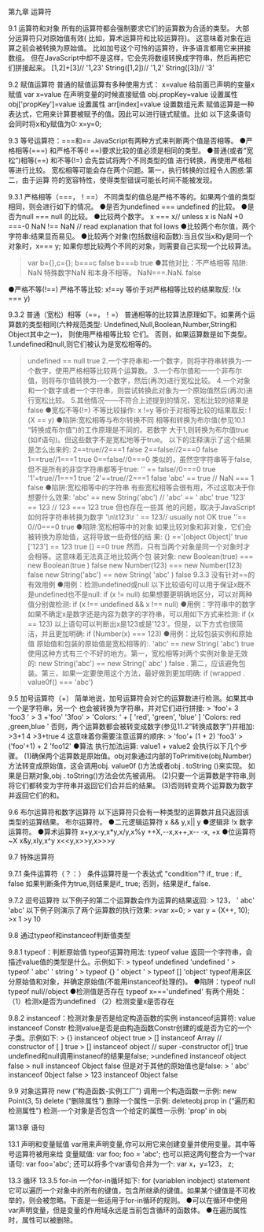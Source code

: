 第九章  运算符

9.1 运算符和对象
所有的运算符都会强制要求它们的运算数为合适的类型。
大部分运算符只对原始值有效( 比如，算术运算符和比较运算符)。
这意味着对象在运算之前会被转换为原始值。
比如加号这个可怜的运算符，许多语言都用它来拼接数组。
但在JavaScript中却不是这样，它会先将数组转换成字符串，然后再把它们拼接起来。
[1,2]+[3]//  '1,23'
String([1,2])//  '1,2'
String([3])//  '3'

9.2 赋值运算符
普通的赋值运算有多种使用方式：
x=value  给前面已声明的变量x赋值
var x=value  在声明变量的时候直接赋值
obj.propKey=value  设置属性
obj['propKey']=value  设置属性
arr[index]=value  设置数组元素
赋值运算是一种表达式，它用来计算要被赋予的值。因此可以进行链式赋值。比如
以下这条语句会同时将x和y赋值为0:
x=y=0;

9.3 等号运算符：===和==
JavaScript有两种方式来判断两个值是否相等。
●严格相等(===) 和严格不等(! ==)要求比较的值必须是相同的类型。
●普通(或者“宽松”)相等(==) 和不等(!=) 会先尝试将两个不同类型的值
   进行转换，再使用严格相等进行比较。
宽松相等可能会存在两个问题。第一，执行转换的过程令人困惑:第二，由于运算
符的宽容特性，使得类型错误可能长时间不能被发现。

9.3.1 严格相等（===，！==）
不同类型的值总是严格不等的。如果两个值的类型相同，则会进行如下的情况。
●是否为undefined === undefined 的比较。
●是否为null === null 的比较。
●比较两个数字。
   x === x// unless x is NaN
   +0 ===-0
   NaN !== NaN // read explanation that fol lows
●比较两个布尔值，两个字符串:结果显而易见。
●比较两个对象(包括数组和函数):当且仅当x和y是同一个对象时，x=== y;
如果你想比较两个不同的对象，则需要自己实现一个比较算法。
   >var b={},c={};
   >b===c
   false
   >b===b
   true
●其他对比：不严格相等
陷阱: NaN 
特殊数字NaN 和本身不相等。
   >NaN===.NaN.
   false

●严格不等(!==)
  严格不等比较:
  x!==y
  等价于对严格相等比较的结果取反:
  !(x === y)

9.3.2 普通（宽松）相等（==，！=）
普通相等的比较算法原理如下。如果两个运算数的类型相同(六种规范类型:
Undefined,Null,Boolean,Number,String和Object其中之一)， 则使用严格相等比较
它们。
否则，如果运算数是如下类型。
1.undefined和null,则它们被认为是宽松相等的。
  > undefined == null
  true
2.一个字符串和-一个数字，则将字符串转换为-一个数字，使用严格相等比较两个运算数。
3.一个布尔值和一一个非布尔值，则将布尔值转换为-一个数字，然后(再次)进行宽松比较。
4.一个对象和一个数字或者一个字符串，则尝试转换此对象为一个原始值然后(再次)进行宽松比较。
5.其他情况——不符合上述提到的情况，宽松比较的结果是false
●宽松不等(!=)
  不等比较操作:
  x !=y
  等价于对相等比较的结果取反:
  !(X == y)
●陷阱:宽松相等与布尔转换不同
  相等和转换为布尔值(参见10.1 “转换成布尔值")的工作原理是不同的。若数字
  大于1,则转换为布尔值true (如if语句)。但这些数字不是宽松地等于true。
  以下的注释演示了这个结果是怎么出来的:
  >2==true//2===1
  false
  >2==false//2===0
  false
  >1==true//1===1
  true
  >0==false//0===0
  类似的，虽然空字符串等于false,但不是所有的非空字符串都等于true:
  >'' == false//0===0
  true
  >'1'=true//1===1
  true
  >'2'==true//2===1
  false
  > 'abc' == true // NaN === 1
  false
●陷阱:宽松相等中的字符串
  有些宽松相等会很有用，不过这取决于你想要什么效果:
  > 'abc' == new String('abc') // 'abc' == ' abc'
  true
  > '123' == 123 // 123 === 123
  true
  但也存在一些其 他的问题，取决于JavaScript 如何将字符串转换为数字
  >'\n\t123\r ' == 123// usually not OK
  true
  >''== 0//0===0
  true
●陷阱:宽松相等中的对象
  如果比较对象和非对象，它们会被转换为原始值，这将导致一些奇怪的结 果:
  > {} =='[object 0bject]'
  true
  > ['123'] == 123
  true
  >[] ==0
  true
  然而，只有当两个对象是同一个对象时才会相等。这意味着无法真正地比较两个包
  装对象:
  > new Boolean(true) === new Boolean(true )
  false
  > new
  Number(123) === new Number(123)
  false
  > new String('abc') == new String( 'abc' )
  false
9.3.3 没有针对==的有效用例
●用例：检测undefined或null
  以下比较语句可以用于保证x既不是undefined也不是null:
  if (x != null)
  如果想要更明确地区分，可以对两种值分别做检测:
  if (x !== undefined && x !== null)
●用例：字符串中的数字
  如果不确定x是数字还是内容为数字的字符串，可以用如下方式来检测:
  if (x == 123) 
  以上语句可以判断出x是123或是'123'。但是，以下方式也很简洁，并且更加明确:
  if (Number(x) === 123)
●用例：比较包装实例和原始值
  原始值和包装的原始值是宽松相等的:.
  > 'abc' == new String( 'abc')
  true
  使用这种方式有三个不好的地方。第一，宽松相等对两个实例对象是无效的:
  > new String('abc') == new String(' abc' )
  false .
  第二，应该避免包装。第三，如果一定要使用这个方法，最好做到更加明确:
  if (wrapped . value0f() === 'abc') 

9.5 加号运算符（+）
简单地说，加号运算符会对它的运算数进行检测。如果其中一个是字符串，另一个
也会被转换为字符串，并对它们进行拼接:
	> 'foo'+ 3
	'foo3 '
	> 3 +'foo'
	'3foo'
	> 'Colors: ' + [ 'red', 'green', 'blue' ]
	'Colors: red ,green,blue '
否则，两个运算数都会被转变成数字(参见11.2“转换成数字”)并相加:
	>3+1
	4
	>3+true
	4
这意味着你需要注意运算的顺序:
	> 'foo'+ (1 + 2)
	'foo3'
	> ('foo'+1) + 2
	'foo12'
●算法
  执行加法运算:
  value1 + value2
  会执行以下几个步骤。
  (1)确保两个运算数是原始值。obj对象通过内部的ToPrimitive(obj,Number)
  方法转变成原始值，这会调用obj. value0f ()方法或者obj . toString ()来实现。
  如果是日期对象,obj . toString()方法会优先被调用。
  (2)只要一个运算数是字符串,则将它们都转变为字符串并返回它们合并后的结果。
  (3)否则转变两个运算数为数字并返回它们的和。

9.6 布尔运算符和数字运算符
以下运算符只会有一种类型的运算数并且只返回该类型的运算结果。
布尔运算符。
●二元逻辑运算符
	x && y,x|| y
●逻辑非
	!x
数字运算符。
●算术运算符
	x+y,x-y,x*y,x/y,x%y
	++X,--x,x++,x--
	-x, +x
●位运算符
	~X
	x&y,xIy,x^y
	x<<y,x>>y,x>>>y

9.7 特殊运算符

9.7.1 条件运算符（？：）
条件运算符是一个表达式
"condition"? if_ true : if_ false
如果判断条件为true,则结果是if_ true; 否则，结果是if_ false.

9.7.2 逗号运算符
以下例子的第二个运算数会作为运算的结果返回:
	> 123， ' abc'
	'abc'
以下例子则演示了两个运算数的执行效果:
	>var x=0;
	> var y = (X++, 10);
	>x
	1
	>y
	10


9.8 通过typeof和instanceof判断值类型

9.8.1 typeof：判断原始值
typeof运算符用法:
	typeof  value
返回一个字符串，会描述value值的类型是什么。示例如下:
	> typeof undefined
	'undefined '
	> typeof ' abc'
	' string '
	> typeof {}
	' object '
	> typeof []
	'object'
typeof用来区分原始值和对象，并确定原始值(不能用instanceof处理的)。
●陷阱：typeof null
typeof null//object
●检测值是否存在
	typeof x==='undefined'
  有两个用处：
  （1）检测x是否为undefined
  （2）检测变量x是否存在

9.8.2 instanceof：检测对象是否是给定构造函数的实例
instanceof运算符:
value instanceof Constr
检测value是否是由构造函数Constr创建的或是否为它的一个子类。示例如下:
	> {} instanceof object
	true
	> [] instanceof Array // constructor of [ ]
	true
	> [] instanceof object // super -constructor of[]
	true
undefined和null调用instaneof的结果是false;
	>undefined instanceof object
	false
	> null instanceof Object
	false
但是对于其他的原始值也是false:
	> ' abc' instanceof 0bject
	false
	> 123 instanceof 0bject
	false

9.9 对象运算符
new (“构造函数-实例工厂”)
调用一个构造函数一示例:  new Point(3, 5)
delete (“删除属性”)
删除一个属性一示例: deleteobj.prop
in (“遍历和检测属性")
检测-一个对象是否包含一个给定的属性一示例: 'prop' in obj


第13章  语句

13.1 声明和变量赋值
var用来声明变量,你可以用它来创建变量并使用变量。其中等号运算符被用来给
变量赋值:
	var foo;
	foo = 'abc';
也可以把这两句整合为一个var语句:
	var foo='abc';
还可以将多个var语句合并为一个:
	var x，y=123， z;

13.3 循环
13.3.5 for-in
一个for-in循环如下:
        for (variablen inobject)
	statement
它可以遍历一个对象中的所有的键值，包含所继承的键值。如果某个键值是不可枚
举的，则会被忽略。下面是一些适用于for-in循环的规则。
●可以在循环中使用var声明变量，但是变量的作用域永远是当前包含循环的函数体。
●在遍历属性时，属性可以被删除。


















